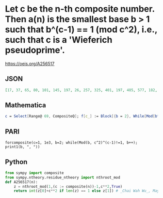 # Let c be the n\-th composite number\. Then a\(n\) is the smallest base b \> 1 such that b^\(c\-1\) \=\= 1 \(mod c^2\), i\.e\., such that c is a 'Wieferich pseudoprime'\.
https://oeis.org/A256517
## JSON
```JSON
[17, 37, 65, 80, 101, 145, 197, 26, 257, 325, 401, 197, 485, 577, 182, 677, 728, 177, 901, 1025, 485, 1157, 99, 1297, 1445, 170, 1601, 1765, 1937, 82, 2117, 2305, 1047, 2501, 577, 529, 2917, 1451, 3137, 721, 3365, 3601, 3845, 244, 4097, 99, 1945, 4625, 530]
```
## Mathematica
```Mathematica
c = Select[Range@ 69, CompositeQ]; f[c_] := Block[{b = 2}, While[Mod[b^(c - 1), c^2] != 1, b++]; b]; f /@ c (* _Michael De Vlieger_, Apr 03 2015 *)
```
## PARI
```PARI
forcomposite(c=1, 1e3, b=2; while(Mod(b, c^2)^(c-1)!=1, b++); print1(b, ", "))
```
## Python
```Python
from sympy import composite
from sympy.ntheory.residue_ntheory import nthroot_mod
def A256517(n):
    z = nthroot_mod(1,(c := composite(n))-1,c**2,True)
    return int(z[0]+c**2 if len(z) == 1 else z[1]) # _Chai Wah Wu_, May 18 2022
```
